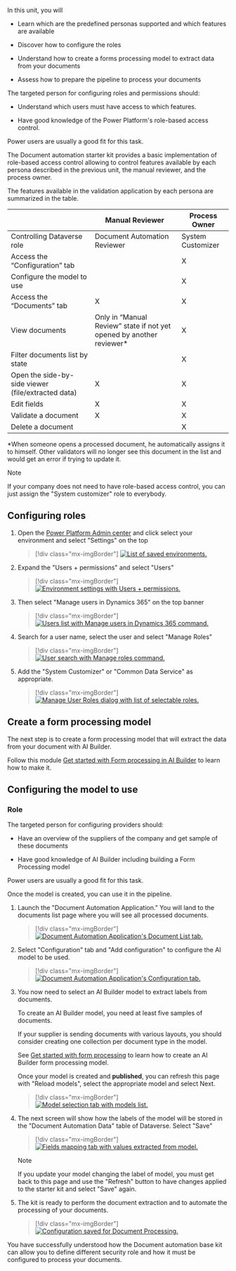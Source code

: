 In this unit, you will

- Learn which are the predefined personas supported and which features are available

- Discover how to configure the roles

- Understand how to create a forms processing model to extract data from your documents

- Assess how to prepare the pipeline to process your documents

The targeted person for configuring roles and permissions should:

- Understand which users must have access to which features.

- Have good knowledge of the Power Platform's role-based access control.

Power users are usually a good fit for this task.

The Document automation starter kit provides a basic implementation of role-based access control allowing to control features available by each persona described in the previous unit, the manual reviewer, and the process owner.

The features available in the validation application by each persona are summarized in the table.

| | Manual Reviewer | Process Owner |
|---|---|---|
|     Controlling Dataverse role                              |     Document Automation Reviewer                                            | System Customizer    |
|     Access the   “Configuration” tab                        |                                                                             |     X                |
|     Configure   the model to use                            |                                                                             |     X                |
|     Access the   “Documents” tab                            |     X                                                                       |     X                |
|     View documents                                          |     Only in “Manual Review” state if not yet opened by another reviewer*    |     X                |
|     Filter   documents list by state                        |                                                                             |     X                |
|     Open the side-by-side   viewer (file/extracted data)    |     X                                                                       |     X                |
|     Edit fields                                             |     X                                                                       |     X                |
|     Validate a   document                                   |     X                                                                       |     X                |
|     Delete a   document                                     |                                                                             |     X                |

\*When someone opens a processed document, he automatically assigns it to himself. Other validators will no longer see this document in the list and would get an error if trying to update it.

> [!NOTE]
> If your company does not need to have role-based access control, you can just assign the "System customizer" role to everybody.

## Configuring roles

1. Open the [Power Platform Admin center](https://tip.admin.powerplatform.microsoft.com/) and click select your environment and select "Settings" on the top

    > [!div class="mx-imgBorder"]
    > [![List of saved environments.](../media/3-environment.png)](../media/3-environment.png#lightbox)

1. Expand the "Users + permissions" and select "Users"

    > [!div class="mx-imgBorder"]
    > [![Environment settings with Users + permissions.](../media/3-users-permissions.png)](../media/3-users-permissions.png#lightbox)

1. Then select "Manage users in Dynamics 365" on the top banner

    > [!div class="mx-imgBorder"]
    > [![Users list with Manage users in Dynamics 365 command.](../media/3-manage-users.png)](../media/3-manage-users.png#lightbox)

1. Search for a user name, select the user and select "Manage Roles"

    > [!div class="mx-imgBorder"]
    > [![User search with Manage roles command.](../media/3-manage-roles.png)](../media/3-manage-roles.png#lightbox)

1. Add the "System Customizer" or "Common Data Service" as appropriate.

    > [!div class="mx-imgBorder"]
    > [![Manage User Roles dialog with list of selectable roles.](../media/3-manage-user-roles.png)](../media/3-manage-user-roles.png#lightbox)

## Create a form processing model

The next step is to create a form processing model that will extract the data from your document with AI Builder.

Follow this module [Get started with Form processing in AI Builder](https://docs.microsoft.com/learn/modules/get-started-with-form-processing/) to learn how to make it.

## Configuring the model to use

### Role

The targeted person for configuring providers should:

- Have an overview of the suppliers of the company and get sample of these documents

- Have good knowledge of AI Builder including building a Form Processing model

Power users are usually a good fit for this task.

Once the model is created, you can use it in the pipeline.

1. Launch the "Document Automation Application." You will land to the documents list page where you will see all processed documents.

    > [!div class="mx-imgBorder"]
    > [![Document Automation Application's Document List tab.](../media/3-document-automation-application.png)](../media/3-document-automation-application.png#lightbox)

1. Select "Configuration" tab and "Add configuration" to configure the AI model to be used.

    > [!div class="mx-imgBorder"]
    > [![Document Automation Application's Configuration tab.](../media/3-configuration.png)](../media/3-configuration.png#lightbox)

1. You now need to select an AI Builder model to extract labels from documents.

    To create an AI Builder model, you need at least five samples of documents.

    If your supplier is sending documents with various layouts, you should consider creating one collection per document type in the model.

    See [Get started with form processing](https://docs.microsoft.com/learn/modules/get-started-with-form-processing/) to learn how to create an AI Builder form processing model.

    Once your model is created and **published**, you can refresh this page with "Reload models", select the appropriate model and select Next.

    > [!div class="mx-imgBorder"]
    > [![Model selection tab with models list.](../media/3-model-selection.png)](../media/3-model-selection.png#lightbox)

1. The next screen will show how the labels of the model will be stored in the "Document Automation Data" table of Dataverse. Select "Save"

    > [!div class="mx-imgBorder"]
    > [![Fields mapping tab with values extracted from model.](../media/3-fields-mapping.png)](../media/3-fields-mapping.png#lightbox)

    > [!NOTE]
    > If you update your model changing the label of model, you must get back to this page and use the "Refresh" button to have changes applied to the starter kit and select "Save" again.

1. The kit is ready to perform the document extraction and to automate the processing of your documents.

    > [!div class="mx-imgBorder"]
    > [![Configuration saved for Document Processing.](../media/3-document-process.png)](../media/3-document-process.png#lightbox)

You have successfully understood how the Document automation base kit can allow you to define different security role and how it must be configured to process your documents.
